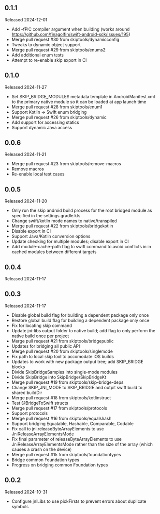 ## 0.1.1

Released 2024-12-01

  - Add -fPIC compiler argument when building (works around https://github.com/finagolfin/swift-android-sdk/issues/195)
  - Merge pull request #30 from skiptools/dynamicconfig
  - Tweaks to dynamic object support
  - Merge pull request #29 from skiptools/enums2
  - Add additional enum tests
  - Attempt to re-enable skip export in CI

## 0.1.0

Released 2024-11-27

  - Set SKIP_BRIDGE_MODULES metadata template in AndroidManifest.xml to the primary native module so it can be loaded at app launch time
  - Merge pull request #28 from skiptools/enum1
  - Support Kotlin -> Swift enum bridging
  - Merge pull request #26 from skiptools/dynamic
  - Add support for accessing statics
  - Support dynamic Java access

## 0.0.6

Released 2024-11-21

  - Merge pull request #23 from skiptools/remove-macros
  - Remove macros
  - Re-enable local test cases

## 0.0.5

Released 2024-11-20

  - Only run the skip android build process for the root bridged module as specified in the settings.gradle.kts
  - Change swift/kotlin mode names to native/transpiled
  - Merge pull request #22 from skiptools/bridgekotlin
  - Disable export in CI
  - Support Java/Kotlin conversion options
  - Update checking for multiple modules; disable export in CI
  - Add module-cache-path flag to swift command to avoid conflicts in in cached modules between different targets

## 0.0.4

Released 2024-11-17


## 0.0.3

Released 2024-11-17

  - Disable global build flag for building a dependent package only once
  - Restore global build flag for building a dependent package only once
  - Fix for locating skip command
  - Update jni-libs output folder to native build; add flag to only perform the native build once per project
  - Merge pull request #21 from skiptools/bridgepublic
  - Updates for bridging all public API
  - Merge pull request #20 from skiptools/singlemode
  - Fix path to local skip tool to accomodate iOS builds
  - Updates to work with new package output tree; add SKIP_BRIDGE blocks
  - Divide SkipBridgeSamples into single-mode modules
  - Divide SkipBridge into SkipBridge/SkipBridgeKt
  - Merge pull request #19 from skiptools/skip-bridge-deps
  - Change SKIP_JNI_MODE to SKIP_BRIDGE and outpit swift build to shared buildDir
  - Merge pull request #18 from skiptools/kotlinstruct
  - Test @BridgeToSwift structs
  - Merge pull request #17 from skiptools/protocols
  - Support protocols
  - Merge pull request #16 from skiptools/equalshash
  - Support bridging Equatable, Hashable, Comparable, Codable
  - Fix call to jni.releaseByteArrayElements to use JniReleaseArrayElementsMode
  - Fix final parameter of releaseByteArrayElements to use JniReleaseArrayElementsMode rather than the size of the array (which causes a crash on the device)
  - Merge pull request #15 from skiptools/foundationtypes
  - Bridge common Foundation types
  - Progress on bridging common Foundation types

## 0.0.2

Released 2024-10-31

  - Configure jniLibs to use pickFirsts to prevent errors about duplicate symbols

